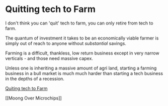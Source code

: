 # Quitting tech to Farm

I don't think you can 'quit' tech to farm, you can only retire from tech to farm.

The quantum of investment it takes to be an economically viable farmer is simply out of reach to anyone without *substantial* savings.

Farming is a difficult, thankless, low return business except in very narrow verticals - and those need massive capex.

Unless one is inheriting a massive amount of agri land, starting a farming business in a bull market is much much harder than starting a tech business in the depths of a recession.



[Quiting tech to Farm](https://twitter.com/ponnappa/status/1616974738055901186)

[[Moong Over Microchips]]